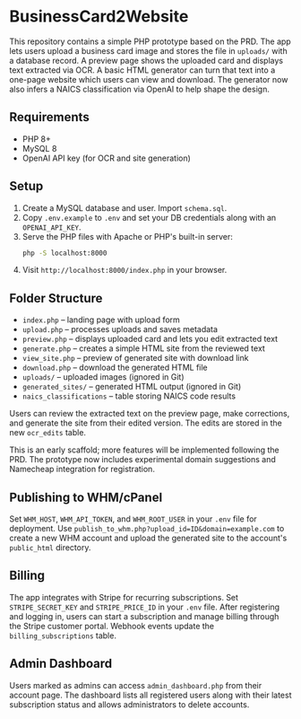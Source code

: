 # BusinessCard2Website

This repository contains a simple PHP prototype based on the PRD. The app lets users upload a business card image and stores the file in `uploads/` with a database record. A preview page shows the uploaded card and displays text extracted via OCR. A basic HTML generator can turn that text into a one-page website which users can view and download. The generator now also infers a NAICS classification via OpenAI to help shape the design.

## Requirements
- PHP 8+
- MySQL 8
- OpenAI API key (for OCR and site generation)

## Setup
1. Create a MySQL database and user. Import `schema.sql`.
2. Copy `.env.example` to `.env` and set your DB credentials along with an `OPENAI_API_KEY`.
3. Serve the PHP files with Apache or PHP's built-in server:
   ```bash
   php -S localhost:8000
   ```
4. Visit `http://localhost:8000/index.php` in your browser.

## Folder Structure
- `index.php` – landing page with upload form
- `upload.php` – processes uploads and saves metadata
- `preview.php` – displays uploaded card and lets you edit extracted text
- `generate.php` – creates a simple HTML site from the reviewed text
- `view_site.php` – preview of generated site with download link
- `download.php` – download the generated HTML file
- `uploads/` – uploaded images (ignored in Git)
- `generated_sites/` – generated HTML output (ignored in Git)
- `naics_classifications` – table storing NAICS code results

Users can review the extracted text on the preview page, make corrections, and generate the site from their edited version. The edits are stored in the new `ocr_edits` table.

This is an early scaffold; more features will be implemented following the PRD.
The prototype now includes experimental domain suggestions and Namecheap integration for registration.

## Publishing to WHM/cPanel
Set `WHM_HOST`, `WHM_API_TOKEN`, and `WHM_ROOT_USER` in your `.env` file for deployment.
Use `publish_to_whm.php?upload_id=ID&domain=example.com` to create a new WHM account and upload the generated site to the account's `public_html` directory.

## Billing
The app integrates with Stripe for recurring subscriptions. Set `STRIPE_SECRET_KEY` and
`STRIPE_PRICE_ID` in your `.env` file. After registering and logging in, users can start a
subscription and manage billing through the Stripe customer portal. Webhook events update the
`billing_subscriptions` table.

## Admin Dashboard
Users marked as admins can access `admin_dashboard.php` from their account page. The dashboard
lists all registered users along with their latest subscription status and allows administrators
to delete accounts.

